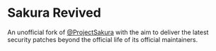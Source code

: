 # Sakura Revived

An unofficial fork of [@ProjectSakura](https://github.com/ProjectSakura) with the aim to deliver the latest security patches beyond the official life of its official maintainers.
